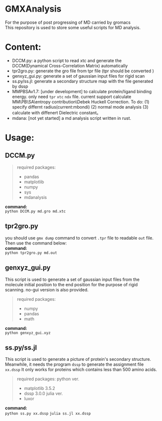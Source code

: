 # GMXAnalysis
For the purpose of post progressing of MD carried by gromacs  
This repository is used to store some useful scripts for MD analysis.



# Content:
- DCCM.py: a python script to read xtc and generate the DCCM(Dynamical Cross-Correlation Matrix) automatically
- tpr2gro.py: generate the gro file from tpr file (tpr should be converted )  
- genxyz_gui.py: generate a set of gaussian input files for rigid scan  
- ss.py/ss.jl: generate a secondary structure map with the file generated by dssp
- MMPBSAv1.7: [under development] to calculate protein/ligand binding energy. only need `tpr` `xtc` `ndx` file. current support calculate MM\PB\SA\entropy contribution\Debek Huckell Correction. To do: (1) specify differnt radius(current:mbondi) (2) normal mode analysis (3) calculate with diffenert Dielectric constant。
- mdana: [not yet started] a md analysis script written in rust.  


# Usage:
## DCCM.py
> required packages:
> - pandas
> - matplotlib
> - numpy
> - sys
> - mdanalysis   
 
**command:**   
`python DCCM.py md.gro md.xtc`

## tpr2gro.py
you should use `gmx dump` command to convert `.tpr` file to readable `out` file.  
Then use the command below:  
**command:**    
`python tpr2gro.py md.out`

## genxyz_gui.py
This script is used to generate a set of gaussian input files from the molecule initial position to the end position for the purpose of rigid scanning.  no-gui version is also provided.

> required packages:
> - numpy
> - pandas
> - math

**command:**    
`python genxyz_gui.xyz`

## ss.py/ss.jl
This script is used to generate a picture of protein's secondary structure. Meanwhile, it needs the program `dssp` to generate the assignment file `xx.dssp`
It only works for proteins which contains less than 500 amino acids. 

> required packages:
> python ver.
> - matplotlib 3.5.2
> - dssp 3.0.0
> julia ver.
> - luxor

**command:**    
`python ss.py xx.dssp`
`julia ss.jl xx.dssp`




